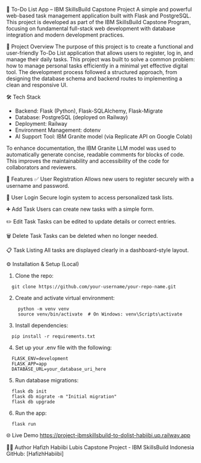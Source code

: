 📝 To-Do List App – IBM SkillsBuild Capstone Project
A simple and powerful web-based task management application built with Flask and PostgreSQL. 
This project is developed as part of the IBM SkillsBuild Capstone Program, focusing on fundamental full-stack web development with database integration and modern development practices.

🚀 Project Overview
The purpose of this project is to create a functional and user-friendly To-Do List application that allows users to register, log in, and manage their daily tasks.
This project was built to solve a common problem: how to manage personal tasks efficiently in a minimal yet effective digital tool. 
The development process followed a structured approach, from designing the database schema and backend routes to implementing a clean and responsive UI.

🛠️ Tech Stack
- Backend: Flask (Python), Flask-SQLAlchemy, Flask-Migrate
- Database: PostgreSQL (deployed on Railway)
- Deployment: Railway
- Environment Management: dotenv
- AI Support Tool: IBM Granite model (via Replicate API on Google Colab)

To enhance documentation, the IBM Granite LLM model was used to automatically generate concise, readable comments for blocks of code. 
This improves the maintainability and accessibility of the code for collaborators and reviewers.

🔐 Features
✅ User Registration
Allows new users to register securely with a username and password.

🔐 User Login
Secure login system to access personalized task lists.

➕ Add Task
Users can create new tasks with a simple form.

✏️ Edit Task
Tasks can be edited to update details or correct entries.

🗑️ Delete Task
Tasks can be deleted when no longer needed.

📋 Task Listing
All tasks are displayed clearly in a dashboard-style layout.

⚙️ Installation & Setup (Local)
1. Clone the repo:
  ```
    git clone https://github.com/your-username/your-repo-name.git
  ```

2. Create and activate virtual environment:
   ```
    python -m venv venv
    source venv/bin/activate  # On Windows: venv\Scripts\activate 
   ```
   
3. Install dependencies:
  ```
    pip install -r requirements.txt
  ```

4. Set up your .env file with the following:
  ```
    FLASK_ENV=development
    FLASK_APP=app
    DATABASE_URL=your_database_uri_here
  ```

5. Run database migrations:
  ```
    flask db init
    flask db migrate -m "Initial migration"
    flask db upgrade
  ```

6.  Run the app:
  ```
    flask run
  ```

🌐 Live Demo
https://project-ibmskillsbuild-to-dolist-habiibi.up.railway.app

👨‍💻 Author
Hafizh Habiibi Lubis
Capstone Project - IBM SkillsBuild Indonesia
GitHub: [HafizhHabiibi]

